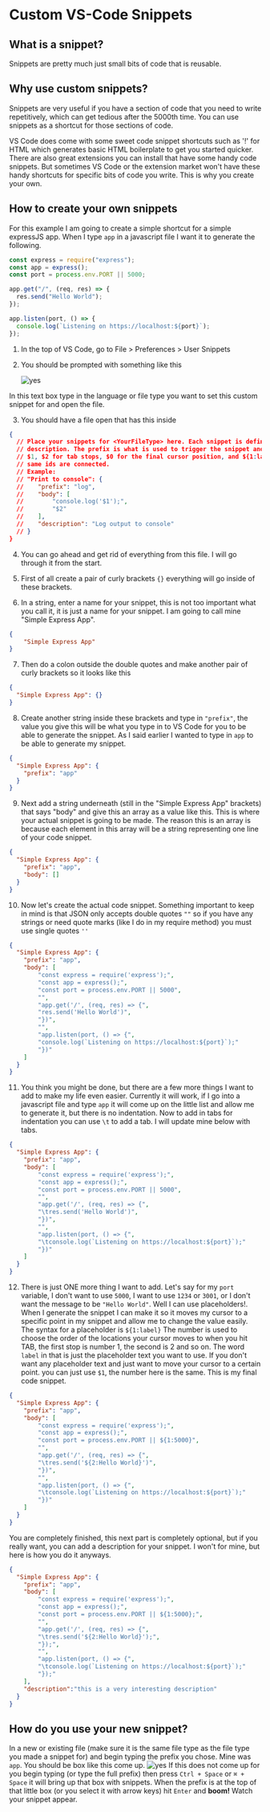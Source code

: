 # Custom VS-Code Snippets

## What is a snippet?

Snippets are pretty much just small bits of code that is reusable.

## Why use custom snippets?

Snippets are very useful if you have a section of code that you need to write repetitively, which can get tedious after the 5000th time. You can use snippets as a shortcut for those sections of code.

VS Code does come with some sweet code snippet shortcuts such as '!' for HTML which generates basic HTML boilerplate to get you started quicker. There are also great extensions you can install that have some handy code snippets. But sometimes VS Code or the extension market won't have these handy shortcuts for specific bits of code you write. This is why you create your own.

## How to create your own snippets

For this example I am going to create a simple shortcut for a simple expressJS app. When I type `app` in a javascript file I want it to generate the following.

```javascript
const express = require("express");
const app = express();
const port = process.env.PORT || 5000;

app.get("/", (req, res) => {
  res.send("Hello World");
});

app.listen(port, () => {
  console.log(`Listening on https://localhost:${port}`);
});
```

1. In the top of VS Code, go to File > Preferences > User Snippets

2. You should be prompted with something like this

   ![yes](https://bucket-for-random-stuff.s3-ap-southeast-2.amazonaws.com/vs-code-snippet.png)

In this text box type in the language or file type you want to set this custom snippet for and open the file.

3. You should have a file open that has this inside

```json
{
  // Place your snippets for <YourFileType> here. Each snippet is defined under a snippet name and has a prefix, body and
  // description. The prefix is what is used to trigger the snippet and the body will be expanded and inserted. Possible variables are:
  // $1, $2 for tab stops, $0 for the final cursor position, and ${1:label}, ${2:another} for placeholders. Placeholders with the
  // same ids are connected.
  // Example:
  // "Print to console": {
  // 	"prefix": "log",
  // 	"body": [
  // 		"console.log('$1');",
  // 		"$2"
  // 	],
  // 	"description": "Log output to console"
  // }
}
```

4. You can go ahead and get rid of everything from this file. I will go through it from the start.

5. First of all create a pair of curly brackets `{}` everything will go inside of these brackets.

6. In a string, enter a name for your snippet, this is not too important what you call it, it is just a name for your snippet. I am going to call mine "Simple Express App".

```json
{
    "Simple Express App"
}

```

7. Then do a colon outside the double quotes and make another pair of curly brackets so it looks like this

```json
{
  "Simple Express App": {}
}
```

8. Create another string inside these brackets and type in `"prefix"`, the value you give this will be what you type in to VS Code for you to be able to generate the snippet. As I said earlier I wanted to type in `app` to be able to generate my snippet.

```json
{
  "Simple Express App": {
    "prefix": "app"
  }
}
```

9. Next add a string underneath (still in the "Simple Express App" brackets) that says "body" and give this an array as a value like this. This is where your actual snippet is going to be made. The reason this is an array is because each element in this array will be a string representing one line of your code snippet.

```json
{
  "Simple Express App": {
    "prefix": "app",
    "body": []
  }
}
```

10. Now let's create the actual code snippet. Something important to keep in mind is that JSON only accepts double quotes `""` so if you have any strings or need quote marks (like I do in my require method) you must use single quotes `''`

```json
{
  "Simple Express App": {
    "prefix": "app",
    "body": [
        "const express = require('express');",
        "const app = express();",
        "const port = process.env.PORT || 5000",
        "",
        "app.get('/', (req, res) => {",
        "res.send('Hello World')",
        "})",
        "",
        "app.listen(port, () => {",
        "console.log(`Listening on https://localhost:${port}`);"
        "})"
    ]
  }
}
```

11. You think you might be done, but there are a few more things I want to add to make my life even easier. Currently it will work, if I go into a javascript file and type `app` it will come up on the little list and allow me to generate it, but there is no indentation. Now to add in tabs for indentation you can use `\t` to add a tab. I will update mine below with tabs.

```json
{
  "Simple Express App": {
    "prefix": "app",
    "body": [
        "const express = require('express');",
        "const app = express();",
        "const port = process.env.PORT || 5000",
        "",
        "app.get('/', (req, res) => {",
        "\tres.send('Hello World')",
        "})",
        "",
        "app.listen(port, () => {",
        "\tconsole.log(`Listening on https://localhost:${port}`);"
        "})"
    ]
  }
}
```

12. There is just ONE more thing I want to add. Let's say for my `port` variable, I don't want to use `5000`, I want to use `1234` or `3001`, or I don't want the message to be `"Hello World"`. Well I can use placeholders!. When I generate the snippet I can make it so it moves my cursor to a specific point in my snippet and allow me to change the value easily. The syntax for a placeholder is `${1:label}` The number is used to choose the order of the locations your cursor moves to when you hit TAB, the first stop is number 1, the second is 2 and so on. The word `label` in that is just the placeholder text you want to use. If you don't want any placeholder text and just want to move your cursor to a certain point. you can just use `$1`, the number here is the same. This is my final code snippet.

```json
{
  "Simple Express App": {
    "prefix": "app",
    "body": [
        "const express = require('express');",
        "const app = express();",
        "const port = process.env.PORT || ${1:5000}",
        "",
        "app.get('/', (req, res) => {",
        "\tres.send('${2:Hello World}')",
        "})",
        "",
        "app.listen(port, () => {",
        "\tconsole.log(`Listening on https://localhost:${port}`);"
        "})"
    ]
  }
}
```

You are completely finished, this next part is completely optional, but if you really want, you can add a description for your snippet. I won't for mine, but here is how you do it anyways.

```json
{
  "Simple Express App": {
    "prefix": "app",
    "body": [
        "const express = require('express');",
        "const app = express();",
        "const port = process.env.PORT || ${1:5000};",
        "",
        "app.get('/', (req, res) => {",
        "\tres.send('${2:Hello World}');",
        "});",
        "",
        "app.listen(port, () => {",
        "\tconsole.log(`Listening on https://localhost:${port}`);"
        "});"
    ],
    "description":"this is a very interesting description"
  }
}
```

## How do you use your new snippet?

In a new or existing file (make sure it is the same file type as the file type you made a snippet for) and begin typing the prefix you chose. Mine was `app`. You should be box like this come up.
![yes](https://bucket-for-random-stuff.s3-ap-southeast-2.amazonaws.com/vs-code-snippet1.png)
If this does not come up for you begin typing (or type the full prefix) then press `Ctrl + Space` or `⌘ + Space` it will bring up that box with snippets. When the prefix is at the top of that little box (or you select it with arrow keys) hit `Enter` and **boom!** Watch your snippet appear.
